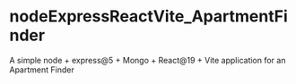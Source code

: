 # nodeExpressReactVite_ApartmentFinder
A simple node + express@5 + Mongo + React@19 + Vite application for an Apartment Finder
